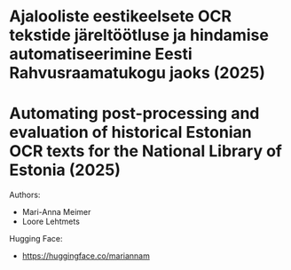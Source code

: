 # Ajalooliste eestikeelsete OCR tekstide järeltöötluse ja hindamise automatiseerimine Eesti Rahvusraamatukogu jaoks (2025)
# Automating post-processing and evaluation of historical Estonian OCR texts for the National Library of Estonia (2025)

Authors: 
- Mari-Anna Meimer
- Loore Lehtmets

Hugging Face:
- https://huggingface.co/mariannam
